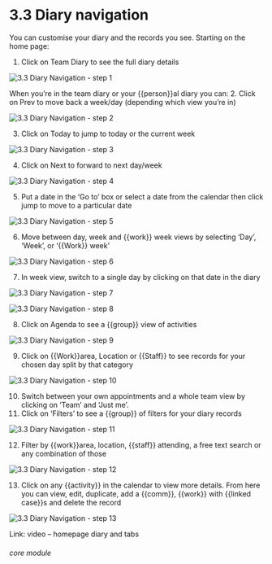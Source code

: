 # 3.3 Diary navigation

You can customise your diary and the records you see.
Starting on the home page:

1. Click on Team Diary to see the full diary details

![3.3 Diary Navigation - step 1](3.3_Diary_Navigation_im_1.png)

When you’re in the team diary or your {{person}}al diary you can:
2. Click on Prev to move back a week/day (depending which view you’re in)

![3.3 Diary Navigation - step 2](3.3_Diary_Navigation_im_2.png)

3. Click on Today to jump to today or the current week

![3.3 Diary Navigation - step 3](3.3_Diary_Navigation_im_3.png)

4. Click on Next to forward to next day/week

![3.3 Diary Navigation - step 4](3.3_Diary_Navigation_im_4.png)

5. Put a date in the ‘Go to’ box or select a date from the calendar then click jump to move to a particular date

![3.3 Diary Navigation - step 5](3.3_Diary_Navigation_im_5.png)

6. Move between day, week and {{work}} week views by selecting ‘Day’, ‘Week’, or ‘{{Work}} week’

![3.3 Diary Navigation - step 6](3.3_Diary_Navigation_im_6.png)

7. In week view, switch to a single day by clicking on that date in the diary

![3.3 Diary Navigation - step 7](3.3_Diary_Navigation_im_7.png)

![3.3 Diary Navigation - step 8](3.3_Diary_Navigation_im_8.png)

8. Click on Agenda to see a {{group}} view of activities

![3.3 Diary Navigation - step 9](3.3_Diary_Navigation_im_9.png)

9. Click on {{Work}}area, Location or {{Staff}} to see records for your chosen day split by that category

![3.3 Diary Navigation - step 10](3.3_Diary_Navigation_im_10.png)

10. Switch between your own appointments and a whole team view by clicking on ‘Team’ and ‘Just me’.
11. Click on ‘Filters’ to see a {{group}} of filters for your diary records

![3.3 Diary Navigation - step 11](3.3_Diary_Navigation_im_11.png)

12. Filter by {{work}}area, location, {{staff}} attending, a free text search or any combination of those

![3.3 Diary Navigation - step 12](3.3_Diary_Navigation_im_12.png)

13. Click on any {{activity}} in the calendar to view more details. From here you can view, edit, duplicate, add a {{comm}}, {{work}} with {{linked case}}s and delete the record

![3.3 Diary Navigation - step 13](3.3_Diary_Navigation_im_13.png)

Link: video – homepage diary and tabs


###### core module